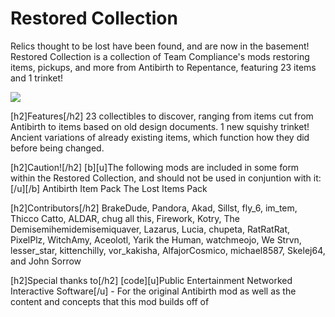 # Restored Collection
Relics thought to be lost have been found, and are now in the basement! Restored Collection is a collection of Team Compliance's mods restoring items, pickups, and more from Antibirth to Repentance, featuring 23 items and 1 trinket!

![](https://i.imgur.com/KgZIMJX.png)

[h2]Features[/h2]
23 collectibles to discover, ranging from items cut from Antibirth to items based on old design documents.
1 new squishy trinket!
Ancient variations of already existing items, which function how they did before being changed.

[h2]Caution![/h2]
[b][u]The following mods are included in some form within the Restored Collection, and should not be used in conjuntion with it:[/u][/b]
Antibirth Item Pack 
The Lost Items Pack 

[h2]Contributors[/h2] 
BrakeDude, Pandora, Akad, Sillst, fly_6, im_tem, Thicco Catto, ALDAR, chug all this, Firework, Kotry, The Demisemihemidemisemiquaver, Lazarus, Lucia, chupeta, RatRatRat, PixelPlz, WitchAmy, Aceolotl, Yarik the Human, watchmeojo, We Strvn, lesser_star, kittenchilly, vor_kakisha, AlfajorCosmico, michael8587, Skelej64, and John Sorrow

[h2]Special thanks to[/h2] 
[code][u]Public Entertainment Networked Interactive Software[/u] - For the original Antibirth mod as well as the content and concepts that this mod builds off of
